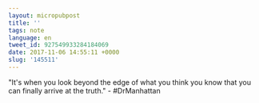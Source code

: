 ```yaml
---
layout: micropubpost
title: ''
tags: note
language: en
tweet_id: 927549933284184069
date: 2017-11-06 14:55:11 +0000
slug: '145511'
---
```

"It's when you look beyond the edge of what you think you know that you can finally arrive at the truth." - #DrManhattan
